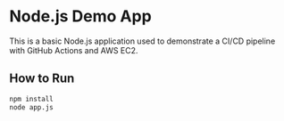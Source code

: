 # Node.js Demo App

This is a basic Node.js application used to demonstrate a CI/CD pipeline with GitHub Actions and AWS EC2.

## How to Run

```bash
npm install
node app.js
